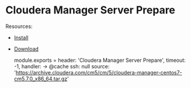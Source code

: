 
# Cloudera Manager Server Prepare

Resources:
*   [Install](http://www.cloudera.com/documentation/enterprise/latest/topics/cm_ig_install_path_c.html)
*   [Download](http://www.cloudera.com/documentation/enterprise/release-notes/topics/cm_vd.html)

    module.exports = header: 'Cloudera Manager Server Prepare', timeout: -1, handler: ->
      @cache
        ssh: null
        source: 'https://archive.cloudera.com/cm5/cm/5/cloudera-manager-centos7-cm5.7.0_x86_64.tar.gz'
